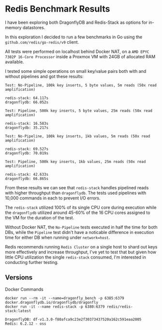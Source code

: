 # Redis Benchmark Results

I have been exploring both DragonflyDB and Redis-Stack as options for in-memory datastores.

In this exploration I decided to run a few benchmarks in Go using the `github.com/redis/go-redis/v9` client.

All tests were performed on localhost behind Docker NAT, on a `AMD EPYC 7302P 16-Core Processor` inside a Proxmox VM with 24GB of allocated RAM available.

I tested some simple operations on small key/value pairs both with and without pipelines and got these results:

```
Test: No-Pipeline, 100k key inserts, 5 byte values, 5m reads (50x read amplification)

redis-stack: 64.117s
dragonflydb: 66.052s
```

```
Test: Pipeline, 500k key inserts, 5 byte values, 25m reads (50x read amplification)

redis-stack: 16.583s
dragonflydb: 35.217s
```

```
Test: No-Pipeline, 100k key inserts, 1kb values, 5m reads (50x read amplification)

redis-stack: 69.527s
dragonflydb: 70.019s
```

```
Test: Pipeline, 500k key inserts, 1kb values, 25m reads (50x read amplification)

redis-stack: 42.633s
dragonflydb: 66.865s
```

From these results we can see that `redis-stack` handles pipelined reads with higher throughput than `dragonflydb`. The tests used pipelines with 10,000 commands in each to prevent I/O errors.

The `redis-stack` utilized 100% of its single CPU core during execution while the `dragonflydb` utilized around 45-60% of the 16 CPU cores assigned to the VM for the duration of the test.

Without Docker NAT, the `No-Pipeline` tests executed in half the time for both DBs, while the `Pipeline` test didn't have a noticable difference in execution time for either DB when running under `network=host`.

Redis recommends running `Redis Cluster` on a single host to shard out keys more effectively and increase throughput, I've yet to test that but given how little CPU utilization the single `redis-stack` consumed, I'm interested in conducting further testing.

## Versions
Docker Commands
```
docker run --rm -it --name=dragonfly_bench -p 6385:6379 docker.dragonflydb.io/dragonflydb/dragonfly
docker run -it --name redis-stack -p 6380:6379 redis/redis-stack:latest
```

```
DragonflyDB: df-v1.3.0-f80afca9c23e2f30373437520a162c591eaa2005
Redis: 6.2.12 - oss
```
